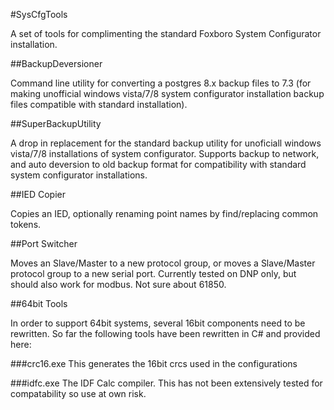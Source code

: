#SysCfgTools


A set of tools for complimenting the standard Foxboro System Configurator installation.

##BackupDeversioner

Command line utility for converting a postgres 8.x backup files to 7.3 (for making unofficial windows vista/7/8
system configurator installation backup files compatible with standard installation).

##SuperBackupUtility

A drop in replacement for the standard backup utility for unoficiall windows vista/7/8 installations 
of system configurator.  Supports backup to network, and auto deversion to old backup format for 
compatibility with standard system configurator installations.

##IED Copier

Copies an IED, optionally renaming point names by find/replacing common tokens.

##Port Switcher

Moves an Slave/Master to a new protocol group, or moves a Slave/Master protocol group to a new serial port.
Currently tested on DNP only, but should also work for modbus.  Not sure about 61850.

##64bit Tools

In order to support 64bit systems, several 16bit components need to be rewritten.  So far the following tools
have been rewritten in C# and provided here:

###crc16.exe
This generates the 16bit crcs used in the configurations

###idfc.exe
The IDF Calc compiler.  This has not been extensively tested for compatability 
so use at own risk.
